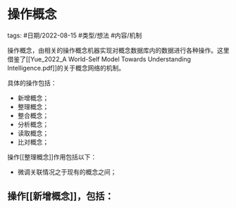 # 操作概念

tags: #日期/2022-08-15 #类型/想法 #内容/机制 


操作概念，由相关的操作概念机器实现对概念数据库内的数据进行各种操作。这里借鉴了[[Yue_2022_A World-Self Model Towards Understanding Intelligence.pdf]]的关于概念网络的机制。

具体的操作包括：
- 新增概念；
- 整理概念；
- 整合概念；
- 分析概念；
- 读取概念；
- 比对概念；


操作[[整理概念]]作用包括以下：
- 微调关联情况之于现有的概念之间；


操作[[新增概念]]，包括：
- 